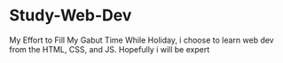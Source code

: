 # Study-Web-Dev

My Effort to Fill My Gabut Time While Holiday, i choose to learn web dev from the HTML, CSS, and JS. Hopefully i will be expert
